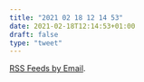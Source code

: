 ```yaml
---
title: "2021 02 18 12 14 53"
date: 2021-02-18T12:14:53+01:00
draft: false
type: "tweet"
---
```

[RSS Feeds by Email](http://gonsie.com/blorg/rss-by-email.html).
